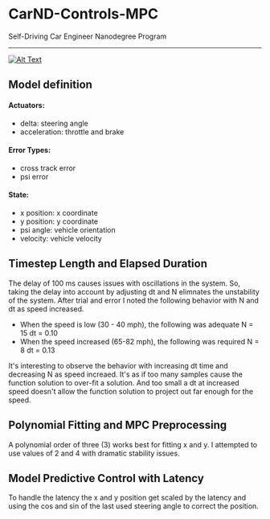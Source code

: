 # CarND-Controls-MPC
Self-Driving Car Engineer Nanodegree Program

---
[![Alt Text](https://i.ytimg.com/vi/OHsSgVQxtc4/hqdefault.jpg)](https://www.youtube.com/watch?v=OHsSgVQxtc4&feature=youtu.be)

## Model definition

#### Actuators:
   * delta: steering angle
   * acceleration:  throttle and brake

#### Error Types:
   * cross track error
   * psi error

#### State:
   * x position: x coordinate
   * y position: y coordinate
   * psi angle: vehicle orientation
   * velocity:  vehicle velocity

## Timestep Length and Elapsed Duration

The delay of 100 ms causes issues with oscillations in the system.  So, taking
the delay into account by adjusting dt and N elimnates the unstability of the
system.  After trial and error I noted the following behavior with N and dt
as speed increased.
   * When the speed is low (30 - 40 mph), the following was adequate
      N = 15
      dt = 0.10
   * When the speed increased (65-82 mph), the following was required
      N = 8
      dt = 0.13

It's interesting to observe the behavior with increasing dt time and decreasing N
as speed increaed.  It's as if too many samples cause the function solution to over-fit
a solution.  And too small a dt at increased speed doesn't allow the function solution
to project out far enough for the speed.

## Polynomial Fitting and MPC Preprocessing

A polynomial order of three (3) works best for fitting x and y.  I attempted to use
values of 2 and 4 with dramatic stability issues.

## Model Predictive Control with Latency

To handle the latency the x and y position get scaled by the latency and using the
cos and sin of the last used steering angle to correct the position.

